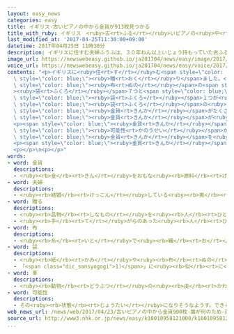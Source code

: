 ```yaml
---
layout: easy_news
categories: easy
title: イギリス-古いピアノの中から金貨が913枚見つかる
title_with_ruby: イギリス　<ruby>古<rt>ふる</rt></ruby>いピアノの<ruby>中<rt>なか</rt></ruby>から<ruby>金貨<rt>きんか</rt></ruby>が９１３<ruby>枚<rt>まい</rt></ruby><ruby>見<rt>み</rt></ruby>つかる
last_modified_at: '2017-04-25T11:30:00+09:00'
datetime: 2017年04月25日 11時30分
description: イギリスに住すむ夫婦ふうふは、３０年ねん以上いじょう持もっていた古ふるいピアノを去年きょねんの夏なつ、シュロップシャーにある大学だいがくに贈おくりました。
image_url: https://newswebeasy.github.io/ja201704/news/easy/image/2017/04/25/k10010958121000.jpg
voice_url: https://newswebeasy.github.io/ja201704/news/easy/voice/2017/04/25/k10010958121000.mp3
contents: "<p>イギリスに<ruby>住<rt>す</rt></ruby>む<span style=\"color: blue;\"><ruby>夫婦<rt>ふうふ</rt></ruby></span>は、３０<ruby>年<rt>ねん</rt></ruby><ruby>以上<rt>いじょう</rt></ruby><ruby>持<rt>も</rt></ruby>っていた<ruby>古<rt>ふる</rt></ruby>いピアノを<ruby>去年<rt>きょねん</rt></ruby>の<ruby>夏<rt>なつ</rt></ruby>、シュロップシャーにある<ruby>大学<rt>だいがく</rt></ruby>に<span\
  \ style=\"color: blue;\"><ruby>贈<rt>おく</rt></ruby>り</span>ました。</p>\n<p>そのあと、ピアノの<ruby>音<rt>おと</rt></ruby>をチェックする<ruby>人<rt>ひと</rt></ruby>が、ピアノを<ruby>開<rt>あ</rt></ruby>けて<ruby>中<rt>なか</rt></ruby>を<ruby>調<rt>しら</rt></ruby>べると、<span\
  \ style=\"color: blue;\"><ruby>布<rt>ぬの</rt></ruby></span>の<span style=\"color: blue;\"\
  ><ruby>袋<rt>ふくろ</rt></ruby></span>７つと<span style=\"color: blue;\"><ruby>革<rt>かわ</rt></ruby></span>の<span\
  \ style=\"color: blue;\"><ruby>袋<rt>ふくろ</rt></ruby></span>１つが<ruby>見<rt>み</rt></ruby>つかりました。<span\
  \ style=\"color: blue;\"><ruby>袋<rt>ふくろ</rt></ruby></span>の<ruby>中<rt>なか</rt></ruby>には<span\
  \ style=\"color: blue;\"><ruby>金貨<rt>きんか</rt></ruby></span>がたくさん<ruby>入<rt>はい</rt></ruby>っていました。この<ruby>人<rt>ひと</rt></ruby>は「<span\
  \ style=\"color: blue;\"><ruby>金貨<rt>きんか</rt></ruby></span>が<ruby>入<rt>はい</rt></ruby>っているとは<ruby>全然<rt>ぜんぜん</rt></ruby><ruby>思<rt>おも</rt></ruby>っていなかったので、びっくりしました」と<ruby>話<rt>はな</rt></ruby>しています。</p>\n\
  <p><span style=\"color: blue;\"><ruby>金貨<rt>きんか</rt></ruby></span>は<ruby>全部<rt>ぜんぶ</rt></ruby>で９１３<ruby>枚<rt>まい</rt></ruby>で<ruby>重<rt>おも</rt></ruby>さは６ｋｇ<ruby>以上<rt>いじょう</rt></ruby>です。<ruby>日本<rt>にっぽん</rt></ruby>のお<ruby>金<rt>かね</rt></ruby>で４２００<ruby>万<rt>まん</rt></ruby><ruby>円<rt>えん</rt></ruby>〜５６００<ruby>万<rt>まん</rt></ruby><ruby>円<rt>えん</rt></ruby>の<span\
  \ style=\"color: blue;\"><ruby>可能性<rt>かのうせい</rt></ruby></span>があります。</p>\n<p><ruby>大英博物館<rt>だいえいはくぶつかん</rt></ruby>が<span\
  \ style=\"color: blue;\"><ruby>金貨<rt>きんか</rt></ruby></span>を<ruby>調<rt>しら</rt></ruby>べると、１００<ruby>年<rt>ねん</rt></ruby><ruby>以上<rt>いじょう</rt></ruby><ruby>前<rt>まえ</rt></ruby>につくられたものだとわかりましたが、<ruby>誰<rt>だれ</rt></ruby>が、どうしてピアノの<ruby>中<rt>なか</rt></ruby>に<ruby>入<rt>い</rt></ruby>れたかはわかっていません。</p>\n\
  <p><span style=\"color: blue;\"><ruby>金貨<rt>きんか</rt></ruby></span>が<ruby>見<rt>み</rt></ruby>つかったあと、<ruby>自分<rt>じぶん</rt></ruby>の<ruby>物<rt>もの</rt></ruby>だと<ruby>言<rt>い</rt></ruby>っている<ruby>人<rt>ひと</rt></ruby>が５０<ruby>人<rt>にん</rt></ruby>ぐらいいます。</p>\n\
  <p></p>\n<p></p>"
words:
- word: 金貨
  descriptions:
  - <ruby><rb>金</rb><rt>きん</rt></ruby>をおもな<ruby><rb>原料</rb><rt>げんりょう</rt></ruby>として<ruby><rb>作</rb><rt>つく</rt></ruby>ったお<ruby><rb>金</rb><rt>かね</rt></ruby>。
- word: 夫婦
  descriptions:
  - <ruby><rb>結婚</rb><rt>けっこん</rt></ruby>している<ruby><rb>男</rb><rt>おとこ</rt></ruby>の<ruby><rb>人</rb><rt>ひと</rt></ruby>と<ruby><rb>女</rb><rt>おんな</rt></ruby>の<ruby><rb>人</rb><rt>ひと</rt></ruby>。<ruby><rb>夫</rb><rt>おっと</rt></ruby>と<ruby><rb>妻</rb><rt>つま</rt></ruby>。
- word: 贈る
  descriptions:
  - <ruby><rb>品物</rb><rt>しなもの</rt></ruby>を<ruby><rb>人</rb><rt>ひと</rt></ruby>にあげる。プレゼントする。
  - <ruby><rb>手</rb><rt>て</rt></ruby>がらのあった<ruby><rb>人</rb><rt>ひと</rt></ruby>に、<ruby><rb>位</rb><rt>くらい</rt></ruby>やくんしょうなどをあたえる。
- word: 布
  descriptions:
  - <ruby><rb>糸</rb><rt>いと</rt></ruby>で<ruby><rb>織</rb><rt>お</rt></ruby>った<ruby><rb>物</rb><rt>もの</rt></ruby>。<ruby><rb>織物</rb><rt>おりもの</rt></ruby>。きれ。
- word: 袋
  descriptions:
  - <ruby><rb>紙</rb><rt>かみ</rt></ruby>や<ruby><rb>布</rb><rt>ぬの</rt></ruby>などで<ruby><rb>作</rb><rt>つく</rt></ruby>り、<ruby><rb>中</rb><rt>なか</rt></ruby>に<ruby><rb>物</rb><rt>もの</rt></ruby>を<ruby><rb>入</rb><rt>い</rt></ruby>れて、<ruby><rb>口</rb><rt>くち</rt></ruby>をしめるようにした<ruby><rb>入</rb><rt>い</rt></ruby>れ<ruby><rb>物</rb><rt>もの</rt></ruby>。
  - 「<span class="dic_sansyogogi">1)</span>」に<ruby><rb>似</rb><rt>に</rt></ruby>た<ruby><rb>形</rb><rt>かたち</rt></ruby>のもの。
- word: 革
  descriptions:
  - <ruby><rb>動物</rb><rt>どうぶつ</rt></ruby>の<ruby><rb>皮</rb><rt>かわ</rt></ruby>から<ruby><rb>毛</rb><rt>け</rt></ruby>などを<ruby><rb>取</rb><rt>と</rt></ruby>り<ruby><rb>除</rb><rt>のぞ</rt></ruby>き、やわらかくなめしたもの。
- word: 可能性
  descriptions:
  - その<ruby><rb>状態</rb><rt>じょうたい</rt></ruby>になりそうなようす。できそうなようす。
web_news_url: /news/web/2017/04/23/古いピアノの中から金貨900枚-誰が何のため-英国/
source_url: http://www3.nhk.or.jp/news/easy/k10010958121000/k10010958121000.html
...
```

